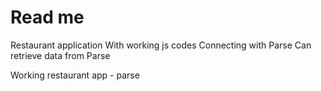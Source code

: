 Read me
====
Restaurant application
With working js codes
Connecting with Parse
Can retrieve data from Parse

Working restaurant app - parse







